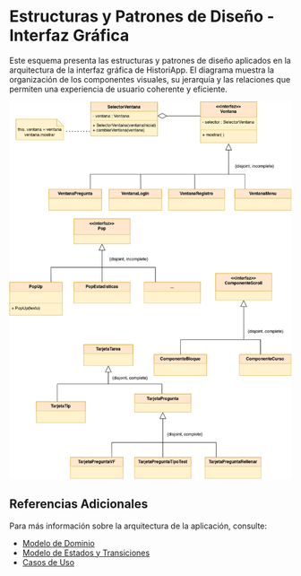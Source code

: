 # Estructuras y Patrones de Diseño - Interfaz Gráfica


Este esquema presenta las estructuras y patrones de diseño aplicados en la arquitectura de la interfaz gráfica de HistoriApp. El diagrama muestra la organización de los componentes visuales, su jerarquía y las relaciones que permiten una experiencia de usuario coherente y eficiente.

![Modelo de Vista](media/modeloVista.png)

## Referencias Adicionales

Para más información sobre la arquitectura de la aplicación, consulte:
- [Modelo de Dominio](modeloDominio.md)
- [Modelo de Estados y Transiciones](modeloEstados.md)
- [Casos de Uso](casosDeUso.md)